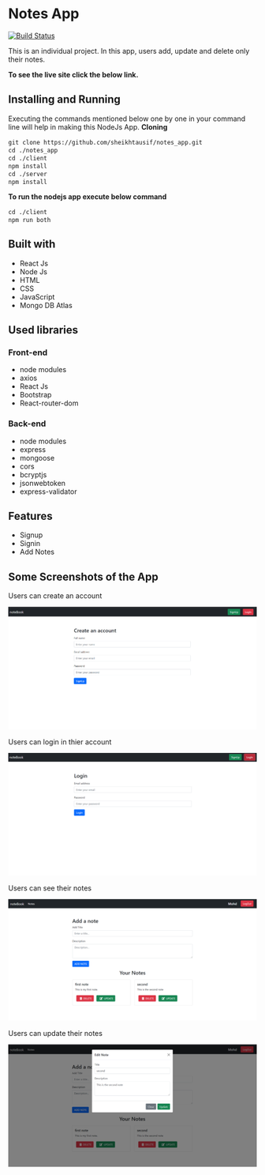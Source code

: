 # Notes App

[![Build Status](https://travis-ci.org/joemccann/dillinger.svg?branch=master)](https://travis-ci.org/joemccann/dillinger)

This is an individual project. In this app, users add, update and delete only their notes.

**To see the live site click the below link.**



## Installing and Running

Executing the commands mentioned below one by one in your command line will help in making this NodeJs App.
**Cloning**

```
git clone https://github.com/sheikhtausif/notes_app.git
cd ./notes_app
cd ./client
npm install
cd ./server
npm install
```

**To run the nodejs app execute below command**

```
cd ./client
npm run both
```

## Built with
<ul>
  <li>React Js</li>
  <li>Node Js</li>
  <li>HTML</li>
  <li>CSS</li>
  <li>JavaScript</li>
  <li>Mongo DB Atlas</li>
</ul>

## Used libraries
  <h3>Front-end</h3>
<ul>
  <li>node modules</li>
  <li>axios</li>
  <li>React Js</li>
  <li>Bootstrap</li>
  <li>React-router-dom</li>
</ul>

  <h3>Back-end</h3>
<ul>
  <li>node modules</li>
  <li>express</li>
  <li>mongoose</li>
  <li>cors</li>
  <li>bcryptjs</li>
  <li>jsonwebtoken</li>
  <li>express-validator</li>
</ul>

## Features
<ul>
  <li>Signup</li>
  <li>Signin</li>
  <li>Add Notes</li>
</ul>

  
## Some Screenshots of the App
<p>Users can create an account</p>
<img src="./screenshots/signup.png" />
<br/>
<p>Users can login in thier account</p>
<img src="./screenshots/login.png" />
<br/>
<p>Users can see their notes</p>
<img src="./screenshots/home.png" />
<br/>
<p>Users can update their notes</p>
<img src="./screenshots/update.png" />
